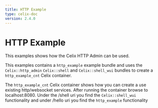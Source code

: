 ```yaml
---
title: HTTP Example
type: celix-doc
version: 2.4.0
---
```


<!--
Licensed to the Apache Software Foundation (ASF) under one or more
contributor license agreements.  See the NOTICE file distributed with
this work for additional information regarding copyright ownership.
The ASF licenses this file to You under the Apache License, Version 2.0
(the "License"); you may not use this file except in compliance with
the License.  You may obtain a copy of the License at

    http://www.apache.org/licenses/LICENSE-2.0

Unless required by applicable law or agreed to in writing, software
distributed under the License is distributed on an "AS IS" BASIS,
WITHOUT WARRANTIES OR CONDITIONS OF ANY KIND, either express or implied.
See the License for the specific language governing permissions and
limitations under the License.
-->

# HTTP Example

This examples shows how the Celix HTTP Admin can be used. 

This examples contains a `http_example` example bundle and uses the `Celix::http_admin` `Celix::shell` and `Celix::shell_wui` 
bundles to create a `http_example_cnt` Celix container.

The `http_example_cnt` Celix container shows how you can create a use existing http/websocket services.
After running the container browse to localhost:8080. 
Under the /shell uri you find the `Celix::shell_wui` functionality and under /hello uri you find the `http_example` functionality
